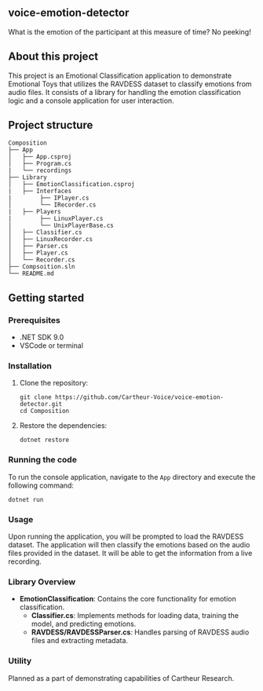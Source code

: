 ## voice-emotion-detector

What is the emotion of the participant at this measure of time? No peeking!

## About this project

This project is an Emotional Classification application to demonstrate Emotional Toys that utilizes the RAVDESS dataset to classify emotions from audio files. It consists of a library for handling the emotion classification logic and a console application for user interaction.

## Project structure

```
Composition
├── App
│   ├── App.csproj
│   ├── Program.cs
|   └── recordings
├── Library
│   ├── EmotionClassification.csproj
|   ├── Interfaces
|        ├── IPlayer.cs
│        └── IRecorder.cs
|   ├── Players
|        ├── LinuxPlayer.cs
│        └── UnixPlayerBase.cs
│   ├── Classifier.cs
│   ├── LinuxRecorder.cs
│   ├── Parser.cs
│   ├── Player.cs
│   └── Recorder.cs
├── Compsoition.sln
└── README.md
```

## Getting started

### Prerequisites

- .NET SDK 9.0
- VSCode or terminal

### Installation

1. Clone the repository:
   ```
   git clone https://github.com/Cartheur-Voice/voice-emotion-detector.git
   cd Composition
   ```

2. Restore the dependencies:
   ```
   dotnet restore
   ```

### Running the code

To run the console application, navigate to the `App` directory and execute the following command:

```
dotnet run
```

### Usage

Upon running the application, you will be prompted to load the RAVDESS dataset. The application will then classify the emotions based on the audio files provided in the dataset. It will be able to get the information from a live recording.

### Library Overview

- **EmotionClassification**: Contains the core functionality for emotion classification.
  - **Classifier.cs**: Implements methods for loading data, training the model, and predicting emotions.
  - **RAVDESS/RAVDESSParser.cs**: Handles parsing of RAVDESS audio files and extracting metadata.

### Utility

Planned as a part of demonstrating capabilities of Cartheur Research.